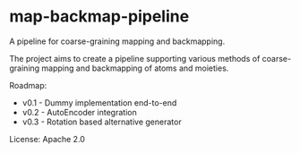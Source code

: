 # map-backmap-pipeline
A pipeline for coarse-graining mapping and backmapping.

The project aims to create a pipeline supporting various methods of coarse-graining mapping and backmapping of atoms and moieties. 

Roadmap:
- v0.1 - Dummy implementation end-to-end
- v0.2 - AutoEncoder integration
- v0.3 - Rotation based alternative generator

License: Apache 2.0
